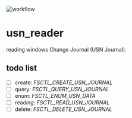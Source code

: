 ![workflow](https://github.com/phantasiae/usn_reader/actions/workflows/rust.yml/badge.svg)

# usn_reader

reading windows Change Journal (USN Journal).

## todo list
- [ ] create:    *FSCTL_CREATE_USN_JOURNAL*
- [ ] query:     *FSCTL_QUERY_USN_JOURNAL*
- [ ] enum:      *FSCTL_ENUM_USN_DATA*
- [ ] read*ing*: *FSCTL_READ_USN_JOURNAL*
- [ ] delete:    *FSCTL_DELETE_USN_JOURNAL*
